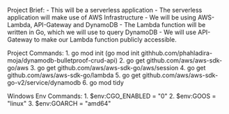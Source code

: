 Project Brief: - This will be a serverless application - The serverless application will make use of AWS Infrastructure - We will be using AWS-Lambda, API-Gateway and DynamoDB - The Lambda function will be written in Go, which we will use to query DynamoDB - We will use API-Gateway to make our Lambda function publicly accessible.

Project Commands: 1. go mod init <project-name> (go mod init githhub.com/phahladira-moja/dynamodb-bulletproof-crud-api) 2. go get github.com/aws/aws-sdk-go/aws 3. go get github.com/aws/aws-sdk-go/aws/session 4. go get github.com/aws/aws-sdk-go/lambda 5. go get github.com/aws/aws-sdk-go-v2/service/dynamodb 6. go mod tidy

Windows Env Commands: 1. $env:CGO_ENABLED = "0" 2. $env:GOOS = "linux" 3. $env:GOARCH = "amd64"
